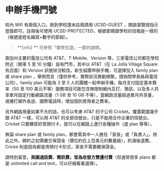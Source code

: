 # 申辦手機門號

校內 Wifi 有兩個入口，剛到學校還未註冊請用 UCSD-GUEST ，開啟瀏覽按指示登錄即可，註冊後可使用 UCSD-PROTECTED，帳號密碼跟學校的信箱是一樣的（帳號是姓名縮寫+數字的那組）。
> **[info] **
> 可參照「領學生證」一節的說明。

南加州主要的電信公司有 AT&T、T-Mobile、Verizon 等，三家電信公司都在學校附近（開車 5 至 10 分鐘）設有門市，其中以 AT&T（在 La Jolla Village Square 有店面）和 Verizon 訊號狀況較佳。新生組團申辦手機，可選擇加入 family plan 或 share plan ，舉例而言（僅供參考，實際狀況異動頻繁，請詢問學長姊與電信公司），family plan 可能為 3 至 5 人的團體一起申辦手機，每月支付固定基本費率（50 至 100 美元不等）服務項目可能包含無限制網內互打、簡訊、以及多人共享單月固定行動網路流量（1 GB 至 10 GB 不等），當網路流量超過單月共享量，或播打網外長途、國際電話時，增加個別使用者之費率。

另外網路用量如果不大的話，也可以考慮 AT&T 的子公司 Cricket。覆蓋範圍幾乎跟 AT&T 一樣，可以用 AT&T 的全部信號台，只是不能用合作企業的信號台。Cricket 只要購買好買預付卡，就可以在網路上進行各種操作（選 plan 等等）。

無論 share plan 或 family plan，都會需其中一人擔任「家長」或「負責人」，除此之外，綁約之初需繳交保證金（價位約在上百美元的數量級），約滿後退費。Cricke 則是因為都是用預付卡形式，家長不需要繳保證金。

請特別留意，**美國通話費、簡訊費，皆為收發方雙邊付費**（但通常很多 plans 都是 unlimited call and text，可以仔細看看選擇）。

